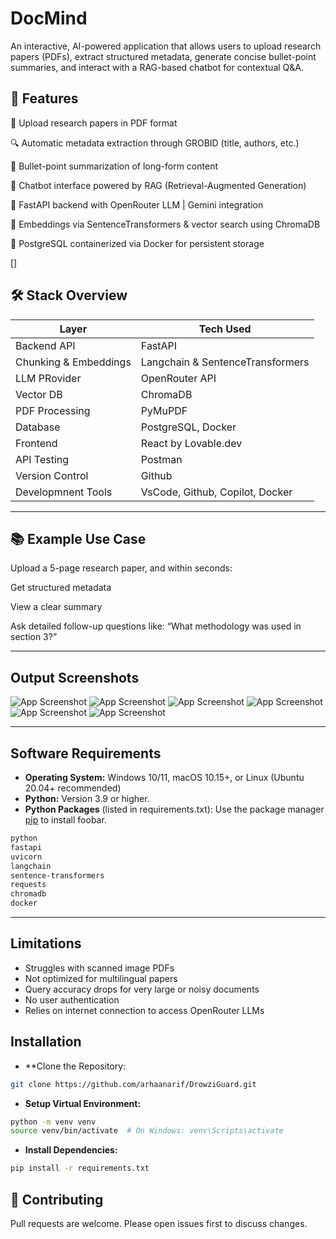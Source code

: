 # DocMind
An interactive, AI-powered application that allows users to upload research papers (PDFs), extract structured metadata, generate concise bullet-point summaries, and interact with a RAG-based chatbot for contextual Q&A.

## 🚀 Features
📄 Upload research papers in PDF format

🔍 Automatic metadata extraction through GROBID (title, authors, etc.)

🧾 Bullet-point summarization of long-form content

🤖 Chatbot interface powered by RAG (Retrieval-Augmented Generation)

🔗 FastAPI backend with OpenRouter LLM | Gemini integration

🧠 Embeddings via SentenceTransformers & vector search using ChromaDB

🐳 PostgreSQL containerized via Docker for persistent storage

[]
## 🛠️ Stack Overview

| Layer                   | Tech Used                                 |
|-------------------------|-------------------------------------------|
| Backend API             | FastAPI                                   |
| Chunking & Embeddings   | Langchain & SentenceTransformers          |
| LLM PRovider            | OpenRouter API                            |
| Vector DB               | ChromaDB                                  |
| PDF Processing          | PyMuPDF                                   |
| Database                | PostgreSQL, Docker                        |
| Frontend                | React by Lovable.dev                      |
| API Testing             | Postman                                   |
| Version Control         | Github                                    |
| Developmnent Tools      | VsCode, Github, Copilot, Docker           |

---

## 📚 Example Use Case
Upload a 5-page research paper, and within seconds:

Get structured metadata

View a clear summary

Ask detailed follow-up questions like:
“What methodology was used in section 3?”

---

## Output Screenshots

![App Screenshot](assets/S1.png)
![App Screenshot](assets/S2.png)
![App Screenshot](assets/S3.png)
![App Screenshot](assets/S4.png)
![App Screenshot](assets/S5.png)
![App Screenshot](assets/S6.png)




---

## Software Requirements

- **Operating System:** Windows 10/11, macOS 10.15+, or Linux (Ubuntu 20.04+ recommended)
- **Python:** Version 3.9 or higher.
- **Python Packages** (listed in requirements.txt):
  Use the package manager [pip](https://pip.pypa.io/en/stable/) to install foobar.

```bash
python
fastapi
uvicorn
langchain
sentence-transformers
requests
chromadb
docker
```
---

## Limitations

- Struggles with scanned image PDFs
- Not optimized for multilingual papers
- Query accuracy drops for very large or noisy documents
- No user authentication
- Relies on internet connection to access OpenRouter LLMs




## Installation

- \*\*Clone the Repository:

```bash
git clone https://github.com/arhaanarif/DrowziGuard.git
```

- **Setup Virtual Environment:**

```bash
python -m venv venv
source venv/bin/activate  # On Windows: venv\Scripts\activate
```

- **Install Dependencies:**

```bash
pip install -r requirements.txt
```

## 🤝 Contributing
Pull requests are welcome. Please open issues first to discuss changes.